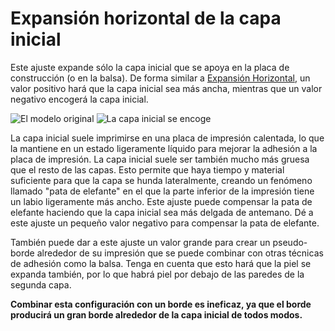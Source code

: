 Expansión horizontal de la capa inicial
====
Este ajuste expande sólo la capa inicial que se apoya en la placa de construcción (o en la balsa). De forma similar a [Expansión Horizontal](xy_offset.md), un valor positivo hará que la capa inicial sea más ancha, mientras que un valor negativo encogerá la capa inicial.

<!--screenshot {
"image_path": "xy_offset_layer_0_original.png",
"models": [
    {
        "script": "d1.scad",
        "transformation": ["scale(0.5)"]
    }
],
"camera_position": [0, 30, 0],
"camera_lookat": [0, 0, 0],
"settings": {"xy_offset_layer_0": 0},
"colours": 16
}-->
<!--screenshot {
"image_path": "xy_offset_layer_0_enabled.png",
"models": [
    {
        "script": "d1.scad",
        "transformation": ["scale(0.5)"]
    }
],
"camera_position": [0, 30, 0],
"camera_lookat": [0, 0, 0],
"settings": {"xy_offset_layer_0": -0.6},
"colours": 16
}-->
![El modelo original](../images/xy_offset_layer_0_original.png)
![La capa inicial se encoge](../images/xy_offset_layer_0_enabled.png)

La capa inicial suele imprimirse en una placa de impresión calentada, lo que la mantiene en un estado ligeramente líquido para mejorar la adhesión a la placa de impresión. La capa inicial suele ser también mucho más gruesa que el resto de las capas. Esto permite que haya tiempo y material suficiente para que la capa se hunda lateralmente, creando un fenómeno llamado "pata de elefante" en el que la parte inferior de la impresión tiene un labio ligeramente más ancho. Este ajuste puede compensar la pata de elefante haciendo que la capa inicial sea más delgada de antemano. Dé a este ajuste un pequeño valor negativo para compensar la pata de elefante.

También puede dar a este ajuste un valor grande para crear un pseudo-borde alrededor de su impresión que se puede combinar con otras técnicas de adhesión como la balsa. Tenga en cuenta que esto hará que la piel se expanda también, por lo que habrá piel por debajo de las paredes de la segunda capa.

**Combinar esta configuración con un borde es ineficaz, ya que el borde producirá un gran borde alrededor de la capa inicial de todos modos.**
